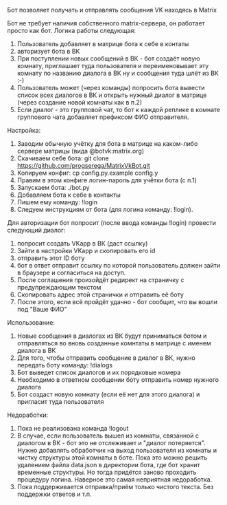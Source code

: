 Бот позволяет получать и отправлять сообщения VK находясь в Matrix

Бот не требует наличия собственного matrix-сервера, он работает просто как бот.
Логика работы следующая:
1. Пользователь добавляет в матрице бота к себе в контаты
2. авторизует бота в ВК
3. При поступлении новых сообщений в ВК - бот создаёт новую комнату, приглашает туда пользователя и переименовывает эту комнату по названию диалога в ВК ну и сообщения туда шлёт из ВК :-)
4. Пользователь может (через команды) попросить бота вывести список всех диалогов в ВК и открыть нужный диалог в матрице (через создание новой комнаты как в п.2)
5. Если диалог - это групповой чат, то бот к каждой реплике в комнате группового чата добавляет префиксом ФИО отправителя.

Настройка:

1. Заводим обычную учётку для бота в матрице на каком-либо сервере матрицы (вида @botvk:matrix.org)
2. Скачиваем себе бота:  git clone https://github.com/progserega/MatrixVkBot.git
3. Копируем конфиг: cp config.py.example config.y
4. Правим в этом конфиге логин-пароль для учётки бота (с п.1)
5. Запускаем бота: ./bot.py 
6. Добавляем бота к себе в контакты
7. Пишем ему команду: !login
8. Следуем инструкциям от бота (для логина команду: !login).

Для авторизации бот попросит (после ввода команды !login) провести следующий диалог:
1. попросит создать VKapp в ВК (даст ссылку)
2. Зайти в настройки VKapp и скопировать его id
3. отправить этот ID боту
4. бот в ответ отправит ссылку по которой пользователь должен зайти в браузере и согласиться на доступ.
5. После соглашения произойдёт редирект на страничку с предупреждающим текстом
6. Скопировать адрес этой странички и отправить её боту
7. После этого, если всё пройдёт удачно - бот сообщит, что вы вошли под "Ваше ФИО"

Использование:
1. Новые сообщения в диалогах из ВК будут приниматься ботом и отправляться во вновь созданные комнтаты в матрице с именем диалога в ВК
2. Для того, чтобы отправить сообщение в диалог в ВК, нужно передать боту команду: !dialogs
3. Бот выведет список диалогов и их порядковые номера
4. Необходимо в ответном сообщении боту отправить номер нужного диалога 
5. Бот создаст новую комнату (если её нет для этого диалога) и пригласит туда пользователя

Недоработки:
1. Пока не реализована команда !logout
2. В случае, если пользователь вышел из комнаты, связанной с диалогом в ВК - бот это не отслеживает и "диалог потеряется". Нужно добавлять обработчик на выход пользователя из комнаты и чистку структуры этой комнаты в боте. Пока это можно решить удалением файла data.json в директории бота, где бот хранит временные структуры. Но тогда придётся заново проходить процедуру логина. Наверное это самая неприятная недоработка.
3. Пока поддерживается отправка/приём только чистого текста. Без поддержки ответов и т.п.


